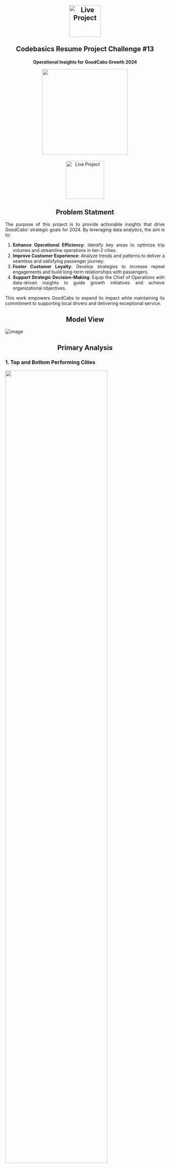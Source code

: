 <h2 align="center">
  <img src="https://github.com/user-attachments/assets/22d45d68-1868-496f-87c2-4258115d9c9f" alt="Live Project" width="100">  
  <br><br>
  Codebasics Resume Project Challenge #13  
</h2>  

<h4 align="center">  
  Operational Insights for GoodCabs Growth 2024  
<p align="center">  
  <img src="https://github.com/user-attachments/assets/373ea531-3328-4fb4-898e-e1436e68b774" width="270">  
</p>
</h4>  

<p align="center">
<a href="https://app.powerbi.com/view?r=eyJrIjoiNWJiOWEyMTAtNWE5OS00OGIwLTlhNGEtZjRmZDY4MWI3MWM0IiwidCI6IjNmMTcwMmFmLTNmNGUtNDk1ZS04YzhiLTEzNzIxZjM5YjFiMCJ9">
    <img src="https://github.com/user-attachments/assets/eb030d5f-8bb3-458e-9a2b-3c13a455c662" alt="Live Project" width="120">
</a>
</p>

<div align="justify"> 

<h2 align="center">
  Problem Statment
</h2>

The purpose of this project is to provide actionable insights that drive GoodCabs' strategic goals for 2024. By leveraging data analytics, the aim is to:  

1. **Enhance Operational Efficiency**: Identify key areas to optimize trip volumes and streamline operations in tier-2 cities.  
2. **Improve Customer Experience**: Analyze trends and patterns to deliver a seamless and satisfying passenger journey.  
3. **Foster Customer Loyalty**: Develop strategies to increase repeat engagements and build long-term relationships with passengers.  
4. **Support Strategic Decision-Making**: Equip the Chief of Operations with data-driven insights to guide growth initiatives and achieve organizational objectives.  

This work empowers GoodCabs to expand its impact while maintaining its commitment to supporting local drivers and delivering exceptional service.

<h2 align="center">
  Model View
</h2>

![image](https://github.com/user-attachments/assets/f4fc218a-2f1c-4ae4-9799-7220bf4df7b0)

<h2 align="center">
  Primary Analysis
</h2>

### 1. Top and Bottom Performing Cities

<img src="https://github.com/user-attachments/assets/03d1903d-4f30-43bc-8ce9-80ebb9c16084" width="80%">

- Jaipur, Lucknow, and Surat lead as the cities with the highest trip counts, while Visakhapatnam, Coimbatore, and Mysore rank at the lower end of the spectrum.

### 2. Average Fare per Trip by City

<img src="https://github.com/user-attachments/assets/79e0335e-824c-4742-b5ab-e61d5c2e9606" width="50%">

- Jaipur reports the highest average fare of ₹484 for a 30 km trip, whereas Surat has the lowest at ₹117 for 11 km. Similarly, Vadodara's average fare is comparable to Surat, at ₹119 for 12 km.  
- **For a one-kilometer ride, Jaipur's fare stands at ₹16, while Surat offers a more affordable rate of ₹11.**

### 3. Average Ratings by City and Passenger Type

<img src="https://github.com/user-attachments/assets/a4a454ae-5a05-4029-ad72-1f58adecf98e" width="85%">

- Kochi, Jaipur, and Mysore stand out with top ratings of 8.98 from both new and returning passengers. In contrast, Surat, Vadodara, and Lucknow fall behind, with ratings dropping to as low as 5.99 for both drivers and passengers.

### 4. Peak and Low Demand Months by City

<img src="https://github.com/user-attachments/assets/28c394eb-7597-45b8-8b98-b9fe46682156" width="55%">

- Jaipur, Lucknow, and Chandigarh recorded the highest trip volumes in February, with May and April also emerging as peak months for other cities. Conversely, June and January saw the lowest trip counts, especially in Jaipur, Kochi, Indore, Vadodara, and Coimbatore.
- **In summary, February, May, and April are the busiest months, while June and January experience the lowest demand across the cities.**

### 5. Weekend vs. Weekday Trip Demand by City

<img src="https://github.com/user-attachments/assets/4f5f0966-e3d5-4941-827d-5bf3e36b58b0" width="80%">

- Weekdays were more active in Lucknow, Surat, and Jaipur, while Mysore, Coimbatore, and Visakhapatnam recorded fewer trips.
- On weekends, demand peaked in Jaipur, Kochi, and Surat, whereas Mysore, Coimbatore, and Visakhapatnam trailed behind. This highlights a distinct preference for weekdays in some cities and weekends in others.

### 6. Repeat Passenger Frequency & City Contribution Analysis

<img src="https://github.com/user-attachments/assets/57852faa-f4aa-441a-8172-dcda468f22b9" width ="75%">

- In Visakhapatnam, Jaipur, and Mysore, repeat passengers primarily take 2 trips, accounting for around 50%, with a significant drop in frequency beyond that.
- On the other hand, Lucknow, Coimbatore, Vadodara, and Surat exhibit a growing trend, with repeat trip frequency steadily rising and peaking at 6 trips, highlighting contrasting patterns in travel behavior.

### 7. Monthly Target Achievement Analysis for Key Metrics

<img src="https://github.com/user-attachments/assets/eaea3f8c-38b0-4985-9154-e22275d9f300" width="80%" height="115%">

- Business cities typically met their target for new passengers but faced challenges in achieving trip and rating goals.
- In contrast, tourism cities like Jaipur, Kochi, and Mysore excelled in meeting trip and rating targets but fell short in attracting new passengers. Chandigarh and Visakhapatnam, however, missed all targets across trips, new passengers, and ratings, revealing a significant performance gap.

### 8. Highest and Lowest Repeat Passenger Rate (RPR%) by City and Month

<img src="https://github.com/user-attachments/assets/3006b0c9-8cfc-4392-844a-1b163b2840a7" width="80%">

- The Repeat Passenger Rate (RPR%) steadily increased from January, peaking in May, with a slight dip in June. Visakhapatnam, however, was an exception, showing a sharp rise in April followed by a decline.  
- Surat and Lucknow recorded the highest RPR at 42.63% and 37.12%, respectively, while Jaipur and Mysore had the lowest RPR at 17.43% and 11.23%, respectively.

<h2 align="center">
  Ad-Hoc Business Requests
</h2>

### 1. City-Level Fare and Trip Summary Report

Read the [Query-1 here](https://github.com/gentallman/goodcabs_performance/blob/master/Ad-Hoc%20Requests/B1.sql).

<img src="https://github.com/user-attachments/assets/68d3b23e-a177-4121-8a04-930dfb369e11" width="70%">

- Jaipur leads with the highest average fare per trip at ₹483.92, while Indore has the lowest fare per trip at ₹179.84. Mysore charges the most per km at ₹15.14, while Surat offers the lowest fare per km at ₹10.66. The top three cities—Jaipur, Lucknow, and Kochi—account for 45.1% of trips, with Mysore contributing the least at 3.81%.

### 2. Monthly City-Level Trips Target Performance Report

Read the [Query-2 here](https://github.com/gentallman/goodcabs_performance/blob/master/Ad-Hoc%20Requests/B2.sql).

<img src="https://github.com/user-attachments/assets/7c35acba-9831-4569-8c58-6e5387885f75" width="70%">

- Mysore leads above-target performance with +33% in February, followed by Jaipur in February and Kochi in March. Below-target cities include Vadodara with a -28% gap in June, Lucknow at -16% in January, and Indore at -16% in June.

### 3. City-Level Repeat Passenger Trip Frequency Report

Read the [Query-3 here](https://github.com/gentallman/goodcabs_performance/blob/master/Ad-Hoc%20Requests/B3.sql).

<img src="https://github.com/user-attachments/assets/0a76d529-00a1-4538-ad1c-0d0c61249bba" width="70%">

- Visakhapatnam, Jaipur, and Mysore showcase strong passenger loyalty, with around 50% repeat trip frequency at 2 trips, followed by a sharp decline as trip counts increase. In contrast, Lucknow, Coimbatore, Vadodara, and Surat display a rising trend, with repeat trip frequency growing steadily up to 6 trips, reflecting unique customer behavior. This analysis highlights cities with high loyalty and frequent usage patterns.

### 4. Identify Cities with Highest and Lowest Total New Passengers

Read the [Query-4 here](https://github.com/gentallman/goodcabs_performance/blob/master/Ad-Hoc%20Requests/B4.sql).

<img src="https://github.com/user-attachments/assets/45415e6f-a360-4ac3-82b2-523871cc322b" width="48%">

- The report identifies cities with the highest and lowest total new passengers. Jaipur leads with 45,800 new passengers, followed by Kochi and Chandigarh in the top three. In contrast, Surat (11,600), Vadodara, and Coimbatore have the lowest numbers, highlighting areas for potential growth.

### 5. Identify Month with Highest Revenue for Each City

Read the [Query-5 here](https://github.com/gentallman/goodcabs_performance/blob/master/Ad-Hoc%20Requests/B5.sql).

<img src="https://github.com/user-attachments/assets/c448fcf0-30be-4e55-a6bc-6f04e019a2f4" width="68%">

- The report identifies the month with the highest revenue for each city in millions. Jaipur leads with ₹7.75 million in February (21%). Kochi, Chandigarh, and Lucknow also peak in February, while Visakhapatnam, Surat, Vadodara, and Coimbatore see their highest revenues in April. Indore, Mysore, and Kochi achieve their top revenues in May.

### Repeat Passenger Rate Analysis

#### 6.1 Monthly Repeat Passenger Rate

Read the [Query-6.1 here](https://github.com/gentallman/goodcabs_performance/blob/master/Ad-Hoc%20Requests/B6.1.sql).

<img src="https://github.com/user-attachments/assets/47b17dc9-ef2e-4fc7-9c92-dc6124736992" width="70%">

- Surat and Lucknow lead with the highest repeat passenger rates, showing strong customer loyalty. Indore, Kochi, and Visakhapatnam demonstrate consistent increases in repeat passenger rates, indicating growing retention. Mysore and Jaipur have lower repeat passenger rates, suggesting lower customer retention. Repeat rates generally rise from April to May, with May showing the highest rates across several cities, pointing to potential seasonal trends.

#### 6.2 City Wide Repeat Passenger Rate

Read the [Query-6.2 here](https://github.com/gentallman/goodcabs_performance/blob/master/Ad-Hoc%20Requests/B6.2.sql).

<img src="https://github.com/user-attachments/assets/ad260a1d-d95f-4e55-a8b3-dc9afd2d4454" width="70%">

1. Top Performers: Surat (43%) and Lucknow (37%) have the highest repeat passenger rates, indicating strong customer loyalty.
2. Moderate Performers: Indore and Vadodara show good repeat rates, suggesting room for improvement in customer retention.
3. Low Performers: Kochi, Chandigarh, Jaipur (17%), and Mysore (11%) have lower repeat rates, indicating potential issues with customer satisfaction or service frequency.

<h2 align="center">
  Further Analysis & Recommendations
</h2>

### 1. Factors Influencing Repeat Passenger Rates  

- **Service Quality:** High RPR% in Surat (42.63%) and Lucknow (37.12%) reflects reliable services; low RPR% in Jaipur (17.43%) and Mysore (11.23%) indicates service issues.  
- **Pricing:** Affordable fares in Surat (₹11/km) and Vadodara (₹12/km) correlate with higher RPR%, while Jaipur’s higher fare (₹16/km) discourages repeat usage.  
- **Demographics:** Business hubs like Surat and Indore show consistent RPR%, while tourism cities like Jaipur and Mysore see seasonal peaks.  
- **Socioeconomics:** Cities with higher incomes (e.g., Jaipur) see seasonal RPR% spikes, while reliance on public transport reduces RPR% in Mysore and Coimbatore.  
- **Seasonality:** Peak RPR% occurs in February, May, and April; demand dips in June and January, especially in Jaipur and Kochi.  
- **Loyalty Programs:** Discounts and rewards boost RPR% in competitive markets like Surat.  

### **2. Tourism vs. Business Demand Influence**

- **Tourism-Oriented Cities:**  
  - **Jaipur:**  
    - January: Jaipur Literature Festival increases transportation demand.  
    - March/April: Holi Festival raises demand for rides to heritage sites.  
  - **Kochi:**  
    - January: Kochi-Muziris Biennale attracts international visitors, boosting transport needs.  
    - April: Easter celebrations increase travel to religious sites.  
  - **Mysore:**  
    - March/April: Higher demand during Holi and early Dasara Festival preparations.  
  - **Chandigarh:**  
    - April/May: Baisakhi and cultural festivals drive demand for temple and event trips.  
  - **Visakhapatnam:**  
    - April/May: Summer holidays increase demand for beach vacations and local attractions.  

- **Business-Oriented Cities:**  
  - **Indore:**  
    - January: Business conferences and trade fairs, especially in textiles and industries.  
    - March: Holi celebrations increase business travel.  
  - **Coimbatore:**  
    - January/February: Coimbatore Vizha boosts demand for business trips and sightseeing.  
  - **Vadodara:**  
    - March/April: Holi and business events raise demand for local and tourist travel.  
  - **Surat:**  
    - January/February: Business exhibitions in the textile industry lead to slight demand increases.  
  - **Lucknow:**  
    - February/March: Business conferences, cultural events, and Holi celebrations drive weekday demand.  

### 3. Emerging Mobility Trends and Goodcabs' Adaptation  
EV adoption and green energy are gaining traction in tier-2 cities, driven by government incentives, environmental awareness, cost efficiency, and consumer preference for sustainability.  

**Goodcabs' EV Integration Benefits:**  
- **Differentiation:** Stand out with eco-friendly options.  
- **Cost Savings:** Reduced fuel and maintenance costs.  
- **Incentives:** Financial support from government policies.  
- **Loyalty:** Appeal to environmentally conscious customers.  

### 4. Partnership Opportunities  
**Tourism Cities (e.g., Jaipur, Kochi):** Collaborate with hotels and attractions for bundled packages.  
**Business Cities (e.g., Surat, Indore):** Partner with corporate offices and event venues for weekday demand.  
**Events and High-Footfall Locations:** Work with organizers, malls, and hubs to increase visibility and trips.  
**Loyalty Programs:** Offer cross-promotions with local businesses to enhance retention.  

### 5. Data Collection Focus  
- **Demographics:** Understand demand patterns.  
- **Trip Behavior:** Optimize pricing and services.  
- **Satisfaction:** Improve experiences via feedback.  
- **Efficiency:** Enhance fleet and resource management.  
- **Trends:** Stay competitive with real-time and market data.  
- **Loyalty Insights:** Track program effectiveness.  

<h2 align="center">
  Final Note: End-of-Year Targets  
</h2>

- **Increase Repeat Passenger Rate (RPR%)**  
  - **Target:** Achieve a 5% RPR% increase in Jaipur and Mysore.  
  - **Focus:** Enhance service reliability and introduce loyalty programs.  

- **Optimize Marketing Campaigns**  
  - **Target:** Boost demand by 10% in tourism cities like Jaipur and Kochi during major festivals.  
  - **Focus:** Customize campaigns and collaborate with local event organizers for exclusive ride packages.  

- **Expand Electric Vehicle (EV) Integration**  
  - **Target:** Ensure 10% of the fleet in tier-2 cities is electric by year-end.  
  - **Focus:** Pilot eco-friendly EV services in Surat and Vadodara, leveraging government incentives.  

- **Build Strategic Partnerships**  
  - **Target:** Establish 5 new partnerships with hotels, resorts, and event organizers.  
  - **Focus:** Provide bundled packages for tourists and corporate clients during peak seasons.  

</div>

## Contact

Author: [@Smit Rana](https://www.linkedin.com/in/smit98rana/) 
<p align="center">
	<img src="https://user-images.githubusercontent.com/74038190/214644145-264f4759-7633-441e-9d67-d8dda9d50d26.gif" width="200">
</p>

<div align="center">
  <a href="https://git.io/typing-svg">
    <img src="https://readme-typing-svg.demolab.com?font=Fira+Code&pause=1000&center=true&vCenter=true&random=true&width=435&lines=I+hope+this+work+serves+you+well!" alt="Typing SVG" />
  </a>
</div>

<img src="https://user-images.githubusercontent.com/74038190/212284100-561aa473-3905-4a80-b561-0d28506553ee.gif" >
